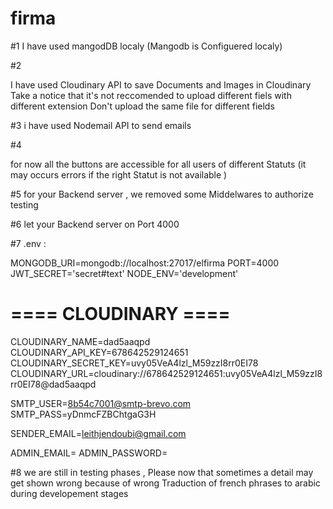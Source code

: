 # firma
#1
I have used mangodDB localy (Mangodb is Configuered localy)

#2

I have used Cloudinary API to save Documents and Images in Cloudinary
Take a notice that it's not  reccomended to upload different fiels with different extension
Don't upload the same file for different fields

#3
 i have used Nodemail API to send emails

#4

for now all the buttons are accessible for all users of different Statuts 
(it may occurs errors if the right Statut is not available )

#5
for your Backend server , we removed some Middelwares to authorize testing

#6
let your Backend server on Port 4000

#7 .env :

MONGODB_URI=mongodb://localhost:27017/elfirma
PORT=4000
JWT_SECRET='secret#text'
NODE_ENV='development'


# ==== CLOUDINARY ====
CLOUDINARY_NAME=dad5aaqpd
CLOUDINARY_API_KEY=678642529124651
CLOUDINARY_SECRET_KEY=uvy05VeA4lzl_M59zzI8rr0EI78
CLOUDINARY_URL=cloudinary://678642529124651:uvy05VeA4lzl_M59zzI8rr0EI78@dad5aaqpd

SMTP_USER=8b54c7001@smtp-brevo.com
SMTP_PASS=yDnmcFZBChtgaG3H

SENDER_EMAIL=leithjendoubi@gmail.com 


ADMIN_EMAIL=
ADMIN_PASSWORD=

#8 
we are still in testing phases , Please now that sometimes a detail may get shown wrong because of wrong Traduction of french phrases to arabic during developement stages